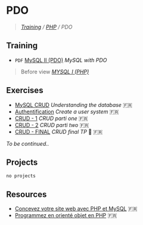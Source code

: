 # PDO
>_[Training](https://github.com/simplonco/training) / [PHP](https://github.com/simplonco/php-training) / PDO_

## Training

* `PDF` [MySQL II (PDO)](https://github.com/simplonco/pdo-training/blob/master/training/Tutoriel-MySQLII-PDO.pdf) _MySQL with PDO_

> Before view *[MYSQL I (PHP)](https://github.com/simplonco/php-training/blob/master/training/Tutoriel-MySQL-Introduction.pdf)*

## Exercises
* [MySQL CRUD](https://github.com/simplonco/php-training-mysql) _Understanding the database_ :fr:
* [Authentification](https://github.com/simplonco/php-challenge-auth) _Create a user system_ :fr:
* [CRUD - 1](https://github.com/simplonco/php-exercises-crud1) _CRUD parti one_ :fr:
* [CRUD - 2](https://github.com/simplonco/php-exercises-crud2) _CRUD parti two_ :fr:
* [CRUD - FINAL](https://github.com/simplonco/php-exercises-crudTP) _CRUD final TP_ :muscle: :fr:

_To be continued.._

## Projects

`no projects`

## Resources

* [Concevez votre site web avec PHP et MySQL](https://openclassrooms.com/courses/concevez-votre-site-web-avec-php-et-mysql) :fr:
* [Programmez en orienté objet en PHP](https://openclassrooms.com/courses/programmez-en-oriente-objet-en-php) :fr:
